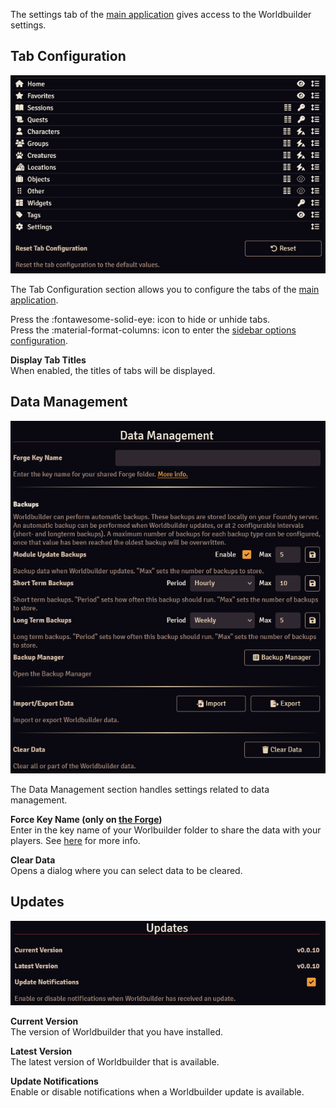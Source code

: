 The settings tab of the [main application](./mainApplication/mainApplication.md) gives access to the Worldbuilder settings.

## Tab Configuration
<div class="imgContainer"><img src="../img/settings/tabConfiguration.png"></div>

The Tab Configuration section allows you to configure the tabs of the [main application](./mainApplication/mainApplication.md).

Press the :fontawesome-solid-eye: icon to hide or unhide tabs.<br>
Press the :material-format-columns: icon to enter the [sidebar options configuration](./articles/sidebarOptions.md).

<b>Display Tab Titles</b><br>
When enabled, the titles of tabs will be displayed.

<div class="clear"></div>

## Data Management
<div class="imgContainer"><img src="../img/settings/dataManagement.png"></div>

The Data Management section handles settings related to data management.

<b>Force Key Name (only on [the Forge](https://forge-vtt.com/))</b><br>
Enter in the key name of your Worlbuilder folder to share the data with your players. See [here](./gettingStarted.md#the-forge) for more info.

<b>Clear Data</b><br>
Opens a dialog where you can select data to be cleared.

<div class="clear"></div>

## Updates
<div class="imgContainer"><img src="../img/settings/updates.png"></div>

<b>Current Version</b><br>
The version of Worldbuilder that you have installed.

<b>Latest Version</b><br>
The latest version of Worldbuilder that is available.

<b>Update Notifications</b><br>
Enable or disable notifications when a Worldbuilder update is available.

<div class="clear"></div>